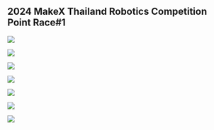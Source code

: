 ## 2024 MakeX Thailand Robotics Competition Point Race#1
<img src = "https://scontent.futp2-1.fna.fbcdn.net/v/t1.15752-9/461277255_541409798264719_3082450154450255832_n.png?_nc_cat=110&ccb=1-7&_nc_sid=9f807c&_nc_eui2=AeHHx15qsLOy8yCsthtaOsAJZI3lKx6RMj1kjeUrHpEyPfpEsuKJ2F_NjW1Db30g6WbKmNKb6O9tgfQ1vJZ18MTs&_nc_ohc=OZ73aAbXQNkQ7kNvgF-4x_O&_nc_ht=scontent.futp2-1.fna&_nc_gid=AWH-8kr0FaNKU48zwJDRVXM&oh=03_Q7cD1QG5OaNTrsvF5okwfZo4yNi8FTOMZGU8ElUjuEKvIhqkQw&oe=6726EC37"></img>

<img src = "https://scontent.futp2-1.fna.fbcdn.net/v/t1.15752-9/461164179_544562477942164_3846227188064955458_n.png?_nc_cat=110&ccb=1-7&_nc_sid=9f807c&_nc_eui2=AeFFvDMNmNQW0cfEv_4yqND98fpYdAQqmMHx-lh0BCqYwfGhZ-3V7GWi4U71XDbkkcIC4uYFryN8DuOweFI1tkVH&_nc_ohc=yzEN9q7EfxsQ7kNvgH0k4aw&_nc_ht=scontent.futp2-1.fna&_nc_gid=A4i-BlQp21oRULyAI7qkMko&oh=03_Q7cD1QFdpMUoSPuZX3L15e3eprN7skzGLCC4Yl8dt9Yh4nzxJA&oe=6726C209"></img>

<img src = "https://scontent.futp2-1.fna.fbcdn.net/v/t1.15752-9/461711023_2736288443205867_3335803574963544376_n.png?_nc_cat=101&ccb=1-7&_nc_sid=9f807c&_nc_eui2=AeGkHzJT7fcv3hQqwFUGyXyDdm7yccNEkyx2bvJxw0STLDkIBRdhwKmjDXa-aXYjJH80bpy0CIc78q4nPNg9wnIJ&_nc_ohc=LUQQGkmpjFoQ7kNvgE_KSDg&_nc_ht=scontent.futp2-1.fna&_nc_gid=AzYrtjsv0Dl3-ASaR1psuRt&oh=03_Q7cD1QGOfOb-2TP8So8OyI3ylnc37G84KueKXEf_Cy5LRUdd7w&oe=6726F37B"></img>

<img src = "https://scontent.futp2-1.fna.fbcdn.net/v/t1.15752-9/461286068_556254116930644_6533903465099302066_n.png?_nc_cat=110&ccb=1-7&_nc_sid=9f807c&_nc_eui2=AeGajDXwrytAqvo4ndzHKLC9u1UNBccysRK7VQ0FxzKxEvSVa_sIpRGquod-mDj93xRQQBkG2YZl8vL2RVPEgsY5&_nc_ohc=3FLNWMI3dhQQ7kNvgFRsgyg&_nc_ht=scontent.futp2-1.fna&_nc_gid=ARrXexRQn3KdsIzrL5JqYHG&oh=03_Q7cD1QHD5MKKngbGB8KXa3E2hpquLl_LHWv7hu8hlzdWEtjn3w&oe=6726E2ED"></img>

<img src = "https://scontent.futp2-1.fna.fbcdn.net/v/t1.15752-9/461680559_1052045936583530_703105213278155871_n.png?_nc_cat=104&ccb=1-7&_nc_sid=9f807c&_nc_eui2=AeH7xrT8rsuVbmJjOR0Q-HNZ-x5DkDBIXeT7HkOQMEhd5GjiFU3v83rzkQiztAaczbb_O1EqP8ObGbDjM_XjtXru&_nc_ohc=V_fxe6JYTqsQ7kNvgGwip2a&_nc_ht=scontent.futp2-1.fna&_nc_gid=AURutd574365SI6X__hHpti&oh=03_Q7cD1QEy8H4uOqwvpGyV6oFG425OfM182evMDaorXnUkcPzCbg&oe=6726C726"></img>

<img src = "https://scontent.futp2-1.fna.fbcdn.net/v/t1.15752-9/461567392_1486310115381883_5241318047736125524_n.png?_nc_cat=103&ccb=1-7&_nc_sid=9f807c&_nc_eui2=AeGJk8Waa35lg0egyiMOZkacx1AmnKIAUgjHUCacogBSCAuAo5de-j8HXNnfbuhye0HrVaKnstKMURuqPLKUKFoc&_nc_ohc=L2DhjJjhlAQQ7kNvgEEwgpN&_nc_ht=scontent.futp2-1.fna&_nc_gid=AfghvsXT45NERxsuwQRfw90&oh=03_Q7cD1QEar5XY17vcsF9t7F56WcuOgzZ7xK-IFz0k-r4qoT8kBw&oe=6726D779"></img>

<img src = "https://scontent.futp2-1.fna.fbcdn.net/v/t1.15752-9/461826027_1307012603800515_6935023794407094945_n.png?_nc_cat=110&ccb=1-7&_nc_sid=9f807c&_nc_eui2=AeGfDHYTXXqhDzZu6FBzqngZJewfoOS8b7Il7B-g5LxvsrKrUTdXfSUT_HPiFi2FzV48aO2gWeyKLuGuUiXlf8m2&_nc_ohc=oKtH0uCm67sQ7kNvgGCptFu&_nc_ht=scontent.futp2-1.fna&_nc_gid=A1ps82JoNrKc6JkLI7GmjTH&oh=03_Q7cD1QGJRBXUD0-VgzRX2stPogEe3qHwgab3hPjTiNcQsRKNyg&oe=6726E8AB"></img>